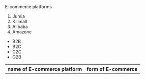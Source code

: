 <!DOCKTYPE html>
<html language> 
<head>
<tittle> E-commerce platforms </tittle>
</head>
<table>
<tr>
  <th>name of E-commerce platform </th>
  <th>form of E-commerce </th>
</tr>
<tr>
  <ol type ="1">
      <li> Jumia </li>
      <li> Kilimall </li>
      <li> Alibaba </li>
      <li> Amazone </li>

</ol>
<ul>
     <li> B2B </li>
     <li> B2C </li>
     <li> C2C </li>
     <li> G2B </li>

 </ul>
</tr>
<tr>

     


</table>
</html>
      
